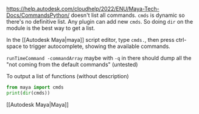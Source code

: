 https://help.autodesk.com/cloudhelp/2022/ENU/Maya-Tech-Docs/CommandsPython/ doesn't list all commands.
`cmds` is dynamic so there's no definitive list.
Any plugin can add new `cmds`. So doing `dir` on the module is the best way to get a list.

In the [[Autodesk Maya|maya]] script editor, type `cmds.`, then press ctrl-space to trigger autocomplete, showing the available commands.

`runTimeCommand -commandArray` maybe with `-q` in there should dump all the "not coming from the default commands" (untested)

To output a list of functions (without description)
```python
from maya import cmds
print(dir(cmds))
```

[[Autodesk Maya|Maya]]